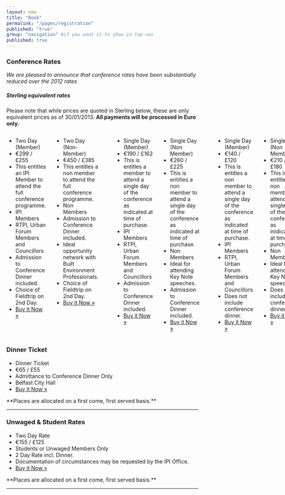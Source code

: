 ```yaml
---
layout: new
title: "Book"
permalink: "/pages/registration"
published: "true"
group: "navigation" #if you want it to show in top nav
published: true
---
```


### Conference Rates
*We are pleased to announce that conference rates have been substantially reduced over the 2012 rates*

<div class="panel">
      <h5>Sterling equivalent rates</h5>
      <p>Please note that while prices are quoted in Sterling below, these are only equivalent prices as of 30/01/2013. <b>All payments will be processed in Euro only. </b></p>
</div>

<div class="twelve columns">
<div class="six columns">
<ul class="pricing-table">
  <li class="title">Two Day (Member)</li>
  <li class="price">€299 / £255</li>
  <li class="description">This entitles an IPI Member to attend the full conference programme.</li>
  <li class="bullet-item">IPI Members</li> 
  <li class="bullet-item">RTPI, Urban Forum Members and Councillors</li>
  <li class="bullet-item">Admission to Conference Dinner included.</li>
  <li class="bullet-item">Choice of Fieldtrip on 2nd Day.</li>
  <li class="cta-button"><a class="button radius success" href="http://www.romancart.com/cart.asp?storeid=34538&amp;itemcode=CONF2DM">Buy it Now &raquo;</a>
  </li>
</ul>

</div>

<div class="six columns">
<ul class="pricing-table">
  <li class="title">Two Day (Non-Member)</li>
  <li class="price">€450 / £385</li>
  <li class="description">This entitles a non member to attend the full conference programme.</li>
  <li class="bullet-item">Non Members</li>
  <li class="bullet-item">Admission to Conference Dinner included.</li>
  <li class="bullet-item">Ideal opportunity network with Built Environment Professionals.</li>
  <li class="bullet-item">Choice of Fieldtrip on 2nd Day.</li>
  <li class="cta-button"><a class="button radius alert" href="http://www.romancart.com/cart.asp?storeid=34538&amp;itemcode=CONF2DNM">Buy it Now &raquo;</a>
  </li>
</ul>
</div> 

<hr />

<div class="six columns">
<ul class="pricing-table">
  <li class="title">Single Day (Member)</li>
  <li class="price">€190 / £162</li>
<li class="description">This is entitles a member to attend a single day of the conference as indicated at time of purchase.</li>
  <li class="bullet-item">IPI Members</li> 
  <li class="bullet-item">RTPI, Urban Forum Members and Councillors</li>
  <li class="bullet-item">Admission to Conference Dinner included.</li>
  <li class="cta-button"><a class="button radius" href="http://www.romancart.com/cart.asp?storeid=34538&amp;itemcode=CONF1DM">Buy it Now &raquo;</a>
  </li>
</ul>
</div>

<div class="six columns">
<ul class="pricing-table">
  <li class="title">Single Day (Non Member)</li>
  <li class="price">€260 / £225</li>
  <li class="description">This is entitles a non member to attend a single day of the conference as indicated at time of purchase.</li>
  <li class="bullet-item">Non Members</li>
	<li class="bullet-item">Ideal for attending Key Note speeches.</li>
  <li class="bullet-item">Admission to Conference Dinner included.</li>
  <li class="cta-button"><a class="button radius alert" href="http://www.romancart.com/cart.asp?storeid=34538&amp;itemcode=CONF1DNM">Buy it Now &raquo;</a>
  </li>
</ul>
</div>
<hr />

<div class="six columns">
<ul class="pricing-table">
  <li class="title">Single Day (Member)</li>
  <li class="price">€140 / £120</li>
<li class="description">This is entitles a non member to attend a single day of the conference as indicated at time of purchase.</li>
  <li class="bullet-item">IPI Members</li> 
  <li class="bullet-item">RTPI, Urban Forum Members and Councillors</li>
  <li class="bullet-item">Does not include conference dinner.</li>
  <li class="cta-button"><a class="button radius" href="http://www.romancart.com/cart.asp?storeid=34538&amp;itemcode=CONF1M">Buy it Now &raquo;</a>
  </li>
</ul>
</div>
<div class="six columns">
<ul class="pricing-table">
  <li class="title">Single Day (Non Member)</li>
  <li class="price">€210 / £180</li>
  <li class="description">This is entitles a non member to attend a single day of the conference as inidicated at time of purchase.</li>
  <li class="bullet-item">Non Members</li>
<li class="bullet-item">Ideal for attending Key Note speeches.</li>
  <li class="bullet-item">Does not include conference dinner.</li>
  <li class="cta-button"><a class="button radius alert" href="http://www.romancart.com/cart.asp?storeid=34538&amp;itemcode=CONF1NM">Buy it Now &raquo;</a>
  </li>
</ul>
</div>
<hr/>
</div>

### Dinner Ticket


<ul class="pricing-table">
  <li class="title">Dinner Ticket</li>
  <li class="price">€65 / £55</li>
  <li class="description">Admittance to Conference Dinner Only</li>
  <li class="bullet-item">Belfast City Hall</li>
  <li class="cta-button"><a class="button radius success" href="http://www.romancart.com/cart.asp?storeid=34538&amp;itemcode=CONFDIN">Buy it Now &raquo;</a>
  </li>
</ul>
**Places are allocated on a first come, first served basis.**
<hr/>

### Unwaged &amp; Student Rates

<ul class="pricing-table">
  <li class="title">Two Day Rate</li>
  <li class="price">€155 / £125</li>
  <li class="description">Students or Unwaged Members Only</li>
  <li class="bullet-item">2 Day Rate incl. Dinner.</li>
  <li class="bullet-item">Documentation of circumstances may be requested by the IPI Office.</li>
  <li class="cta-button"><a class="button radius alert" href="http://www.romancart.com/cart.asp?storeid=34538&amp;itemcode=CONF2DSW">Buy it Now &raquo;</a>
  </li>
</ul>
**Places are allocated on a first come, first served basis.**
<hr/>